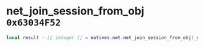 # net_join_session_from_obj `0x63034F52`

```lua
local result --[[ integer ]] = natives.net.net_join_session_from_obj(_unk0 --[[ integer ]])
```
